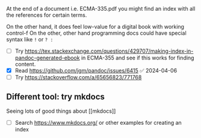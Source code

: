 At the end of a document i.e. ECMA-335.pdf you might find an index with all the references for certain terms. 

On the other hand, it does feel low-value for a digital book with working control-f
On the other, other hand programming docs could have special syntax like `!` or `? :` 

- [ ] Try https://tex.stackexchange.com/questions/429707/making-index-in-pandoc-generated-ebook in ECMA-355 and see if this works for finding content. 
- [x] Read https://github.com/jgm/pandoc/issues/6415 ✅ 2024-04-06
- [ ] Try https://stackoverflow.com/a/65656823/771768

## Different tool: try mkdocs
Seeing lots of good things about [[mkdocs]]
- [ ] Search https://www.mkdocs.org/ or other examples for creating an index
